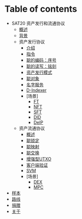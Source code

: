 # Table of contents

* SAT20 资产发行和流通协议
  * [概述](introduce.md)
  * [背景](why.md)
  * 资产发行协议
    * [介绍](issuance/readme.md)
    * [指令](issuance/instruct.md)
    * [聪的编码：序号](issuance/ordinal.md)
    * [聪的读写：铭刻](issuance/inscribe.md)
    * [资产发行模式](issuance/model.md)
    * [聪对象](issuance/SOB.md)
    * [名字服务](issuance/SNS.md)
    * [D-Indexer](issuance/d-indexer.md)
    * [场景]
      * [FT](issuance/cases/FT.md)
      * [NFT](issuance/cases/NFT.md)
      * [SFT](issuance/cases/SFT.md)
      * [DID](issuance/cases/DID.md)
      * [DeIP](issuance/cases/DeIP.md)
  * 资产流通协议
    * [概述](circulation/readme.md)
    * [聪锁定](circulation/satlock.md)
    * [聪映射](circulation/satmapping.md)
    * [聪交换](circulation/satswap.md)
    * [增强型UTXO](circulation/enUTXO.md)
    * [客户端验证](circulation/CA.md)
    * [SVM](circulation/SVM.md)
    * [场景]
      * [DEX](circulation/cases/sdex.md)
      * [MPC](circulation/cases/MPC.md)
* [样本](sample.md)
* [路线](roadmap.md)
* [捐赠](donate.md)
* [关于](about.md)